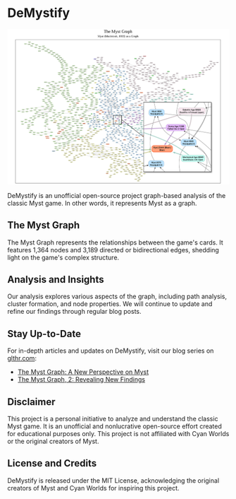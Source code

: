 # DeMystify

![](./DeMystify.png "DeMystify")

DeMystify is an unofficial open-source project graph-based analysis of the classic Myst game. In other words, it represents Myst as a graph.

## The Myst Graph

The Myst Graph represents the relationships between the game's cards. It features 1,364 nodes and 3,189 directed or bidirectional edges, shedding light on the game's complex structure.

## Analysis and Insights

Our analysis explores various aspects of the graph, including path analysis, cluster formation, and node properties. We will continue to update and refine our findings through regular blog posts.

## Stay Up-to-Date

For in-depth articles and updates on DeMystify, visit our blog series on [glthr.com](https://glthr.com):

* [The Myst Graph: A New Perspective on Myst](https://glthr.com/myst-graph-1)
* [The Myst Graph, 2: Revealing New Findings](https://glthr.com/myst-graph-2)

## Disclaimer

This project is a personal initiative to analyze and understand the classic Myst game. It is an unofficial and nonlucrative open-source effort created for educational purposes only. This project is not affiliated with Cyan Worlds or the original creators of Myst.

## License and Credits

DeMystify is released under the MIT License, acknowledging the original creators of Myst and Cyan Worlds for inspiring this project.